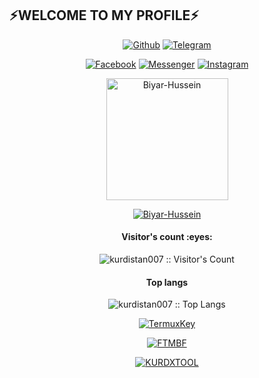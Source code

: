 ## ⚡WELCOME TO MY PROFILE⚡

<p align="center">
<a href="https://github.com/kurdistan007"><img title="Github" src="https://img.shields.io/badge/Github-Biyar-- Hussein-blue?style=for-the-badge&logo=github"></a>
<a href="https://t.me/Biyar007"><img title="Telegram" src="https://img.shields.io/badge/Telegram-Biyar-blue?style=for-the-badge&logo=telegram"></a>
</p>

<p align="center">
<a href="https://fb.com/biyarHussein007"><img title="Facebook" src="https://img.shields.io/badge/Facebook-red?style=for-the-badge&logo=facebook"></a>
<a href="https://m.me/biyarHussein007"><img title="Messenger" src="https://img.shields.io/badge/Messenger-red?style=for-the-badge&logo=messenger"></a>
<a href="https://www.instagram.com/biyarhussein007"><img title="Instagram" src="https://img.shields.io/badge/INSTAGRAM-purple?style=for-the-badge&logo=instagram"></a>

<p align="center"><a href="https://github.com/kurdistan007"><img src="https://user-images.githubusercontent.com/61245852/105578881-4f2fae80-5d94-11eb-9c02-7638fc2e5f93.gif" height='195' alt="Biyar-Hussein">

<p align="center">
<a href="https://github.com/kurdistan007"><img title="Biyar-Hussein" src="https://github-readme-stats.vercel.app/api?username=kurdistan007&show_icons=true&include_all_commits=true&theme=chartreuse-dark&cache_seconds=3200"></a>
</p>


</p>
<h4 align="center">Visitor's count :eyes:</h4>
<p align="center"><img src="https://profile-counter.glitch.me/{kurdistan007}/count.svg" alt="kurdistan007 :: Visitor's Count" /></p>
<h4 align="center">Top langs</h4>
<p align="center"><img src="https://github-readme-stats.vercel.app/api/top-langs/?username=kurdistan007&langs_count=10&theme=buefy&layout=compact" alt="kurdistan007 :: Top Langs" /></p>

<p align="center">
<a href="https://github.com/kurdistan007/TermuxKey"><img title="TermuxKey" src="https://github-readme-stats.vercel.app/api/pin/?username=kurdistan007&repo=TermuxKey&theme=dark"></a>
</p>

<p align="center">
<a href="https://github.com/kurdistan007/FTMBF"><img title="FTMBF" src="https://github-readme-stats.vercel.app/api/pin/?username=kurdistan007&repo=FTMBF&theme=vision-friendly-dark"></a>
</p>

<p align="center">
<a href="https://github.com/kurdistan007/KURDXTOOL"><img title="KURDXTOOL" src="https://github-readme-stats.vercel.app/api/pin/?username=kurdistan007&repo=KURDXTOOL&theme=tokyonight"></a>
</p>








